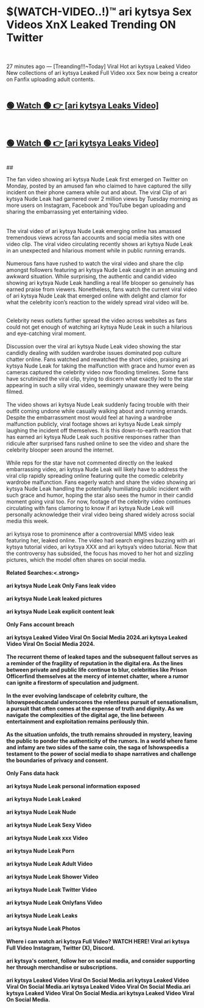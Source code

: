

# $(WATCH-VIDEO..!)™ ari kytsya Sex Videos XnX Leaked Trending ON Twitter<br>
<br>

27 minutes ago — [Treanding!!!~Today] Viral Hot ari kytsya Leaked Video New collections of ari kytsya Leaked Full Video xxx Sex now being a creator on Fanfix uploading adult contents.
<br>
 <br>

##  <a href="https://clipsfans.site/?title=ari_kytsya&ref=git">🟢 Watch 🟢 👉 [ari kytsya Leaks Video]</a><br>
  <br>

##  <a href="https://clipsfans.site/?title=ari_kytsya&ref=git">🟢 Watch 🟢 👉 [ari kytsya Leaks Video]</a><br>
  <br>
  ##
  <br>

The fan video showing ari kytsya Nude Leak first emerged on Twitter on Monday, posted by an amused fan who claimed to have captured the silly incident on their phone camera while out and about. The viral Clip of ari kytsya Nude Leak had garnered over 2 million views by Tuesday morning as more users on Instagram, Facebook and YouTube began uploading and sharing the embarrassing yet entertaining video.
<br><br>
  <br>
The viral video of ari kytsya Nude Leak emerging online has amassed tremendous views across fan accounts and social media sites with one video clip. The viral video circulating recently shows ari kytsya Nude Leak in an unexpected and hilarious moment while in public running errands.
<br><br>
Numerous fans have rushed to watch the viral video and share the clip amongst followers featuring ari kytsya Nude Leak caught in an amusing and awkward situation. While surprising, the authentic and candid video showing ari kytsya Nude Leak handling a real life blooper so genuinely has earned praise from viewers. Nonetheless, fans watch the current viral video of ari kytsya Nude Leak that emerged online with delight and clamor for what the celebrity icon’s reaction to the widely spread viral video will be.
<br><br>

Celebrity news outlets further spread the video across websites as fans could not get enough of watching ari kytsya Nude Leak in such a hilarious and eye-catching viral moment.
<br><br>
Discussion over the viral ari kytsya Nude Leak video showing the star candidly dealing with sudden wardrobe issues dominated pop culture chatter online. Fans watched and rewatched the short video, praising ari kytsya Nude Leak for taking the malfunction with grace and humor even as cameras captured the celebrity video now flooding timelines. Some fans have scrutinized the viral clip, trying to discern what exactly led to the star appearing in such a silly viral video, seemingly unaware they were being filmed.
<br><br>
The video shows ari kytsya Nude Leak suddenly facing trouble with their outfit coming undone while casually walking about and running errands. Despite the embarrassment most would feel at having a wardrobe malfunction publicly, viral footage shows ari kytsya Nude Leak simply laughing the incident off themselves. It is this down-to-earth reaction that has earned ari kytsya Nude Leak such positive responses rather than ridicule after surprised fans rushed online to see the video and share the celebrity blooper seen around the internet.
<br><br>
While reps for the star have not commented directly on the leaked embarrassing video, ari kytsya Nude Leak will likely have to address the viral clip rapidly spreading online featuring quite the comedic celebrity wardrobe malfunction. Fans eagerly watch and share the video showing ari kytsya Nude Leak handling the potentially humiliating public incident with such grace and humor, hoping the star also sees the humor in their candid moment going viral too. For now, footage of the celebrity video continues circulating with fans clamoring to know if ari kytsya Nude Leak will personally acknowledge their viral video being shared widely across social media this week.
<br><br>
ari kytsya rose to prominence after a controversial MMS video leak featuring her, leaked online. The video had search engines buzzing with ari kytsya tutorial video, ari kytsya XXX and ari kytsya’s video tutorial. Now that the controversy has subsided, the focus has moved to her hot and sizzling pictures, which the model often shares on social media.
<br><br>
<strong>Related Searches:<.strong>
<br><br>
ari kytsya Nude Leak Only Fans leak video
<br><br>
ari kytsya Nude Leak leaked pictures
<br><br>
ari kytsya Nude Leak explicit content leak
<br><br>
Only Fans account breach
<br><br>
ari kytsya Leaked Video Viral On Social Media 2024.ari kytsya Leaked Video Viral On Social Media 2024.
<br><br>
The recurrent theme of leaked tapes and the subsequent fallout serves as a reminder of the fragility of reputation in the digital era. As the lines between private and public life continue to blur, celebrities like Prison Officerfind themselves at the mercy of internet chatter, where a rumor can ignite a firestorm of speculation and judgment.
<br><br>
In the ever evolving landscape of celebrity culture, the Ishowspeedscandal underscores the relentless pursuit of sensationalism, a pursuit that often comes at the expense of truth and dignity. As we navigate the complexities of the digital age, the line between entertainment and exploitation remains perilously thin.
<br><br>
As the situation unfolds, the truth remains shrouded in mystery, leaving the public to ponder the authenticity of the rumors. In a world where fame and infamy are two sides of the same coin, the saga of Ishowspeedis a testament to the power of social media to shape narratives and challenge the boundaries of privacy and consent.
<br><br>
Only Fans data hack
<br><br>
ari kytsya Nude Leak personal information exposed
<br><br>
ari kytsya Nude Leak Leaked
<br><br>
ari kytsya Nude Leak Nude
<br><br>
ari kytsya Nude Leak Sexy Video
<br><br>
ari kytsya Nude Leak xxx Video
<br><br>
ari kytsya Nude Leak Porn
<br><br>
ari kytsya Nude Leak Adult Video
<br><br>
ari kytsya Nude Leak Shower Video
<br><br>
ari kytsya Nude Leak Twitter Video
<br><br>
ari kytsya Nude Leak Onlyfans Video
<br><br>
ari kytsya Nude Leak Leaks
<br><br>
ari kytsya Nude Leak Photos
<br><br>
Where i can watch ari kytsya Full Video? WATCH HERE! Viral ari kytsya Full Video Instagram, Twitter (X), Discord.
<br><br>
ari kytsya's content, follow her on social media, and consider supporting her through merchandise or subscriptions.
<br><br>
ari kytsya Leaked Video Viral On Social Media.ari kytsya Leaked Video Viral On Social Media.ari kytsya Leaked Video Viral On Social Media.ari kytsya Leaked Video Viral On Social Media.ari kytsya Leaked Video Viral On Social Media.

